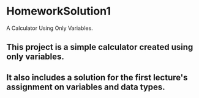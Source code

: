 # HomeworkSolution1
A Calculator Using Only Variables.

## This project is a simple calculator created using only variables.
## It also includes a solution for the first lecture's assignment on variables and data types.







